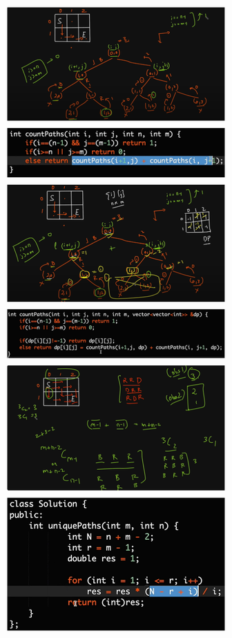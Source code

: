 <br>

<p align="center">
  <img src="./1.png" alt="image"/>
</p>

<p align="center">
  <img src="./2.png" alt="image 2"/>
</p>
<p align="center">
  <img src="./3.png" alt="image"/>
</p>
<p align="center">
  <img src="./4.png" alt="image"/>
</p>
<p align="center">
  <img src="./5.png" alt="image"/>
</p>
<p align="center">
  <img src="./6.png" alt="image"/>
</p>

<br>